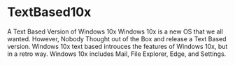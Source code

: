# TextBased10x
A Text Based Version of Windows 10x
Windows 10x is a new OS that we all wanted.
However, Nobody Thought out of the Box and release a Text Based version.
Windows 10x text based introuces the features of Windows 10x, but in a retro way.
Windows 10x includes Mail, File Explorer, Edge, and  Settings.

